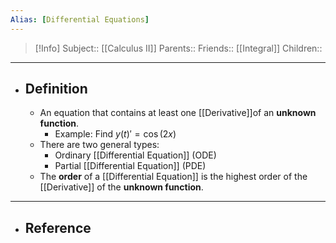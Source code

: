 ```yaml
---
Alias: [Differential Equations]
---
```

> [!Info]
> Subject:: [[Calculus II]]
> Parents:: 
> Friends:: [[Integral]]
> Children:: 
---
- ## Definition
	- An equation that contains at least one [[Derivative]]of an **unknown function**.
		- Example: Find $y(t)'=\cos(2x)$
	- There are two general types:
		- Ordinary [[Differential Equation]] (ODE)
		- Partial [[Differential Equation]] (PDE)
	- The **order** of a [[Differential Equation]] is the highest order of the [[Derivative]] of the **unknown function**.
---
- ## Reference